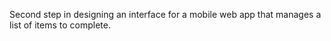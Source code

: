 Second step in designing an interface for a mobile web app that manages a list of items to complete.
